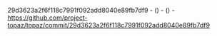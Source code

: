 29d3623a2f6f118c7991f092add8040e89fb7df9 -  () -  () - https://github.com/project-topaz/topaz/commit/29d3623a2f6f118c7991f092add8040e89fb7df9
